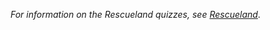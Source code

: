 *For information on the Rescueland quizzes, see [Rescueland](https://github.com/hermonochy/Rescueland)*.
